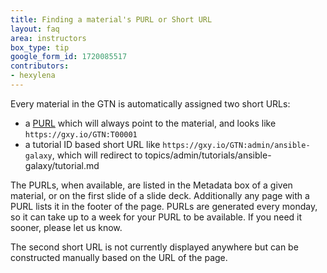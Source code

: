 ```yaml
---
title: Finding a material's PURL or Short URL
layout: faq
area: instructors
box_type: tip
google_form_id: 1720085517
contributors:
- hexylena
---
```


Every material in the GTN is automatically assigned two short URLs:

- a [PURL](https://training.galaxyproject.org/training-material/news/2023/04/19/shortlinks.html) which will always point to the material, and looks like `https://gxy.io/GTN:T00001`
- a tutorial ID based short URL like `https://gxy.io/GTN:admin/ansible-galaxy`, which will redirect to topics/admin/tutorials/ansible-galaxy/tutorial.md

The PURLs, when available, are listed in the Metadata box of a given material, or on the first slide of a slide deck. Additionally any page with a PURL lists it in the footer of the page. PURLs are generated every monday, so it can take up to a week for your PURL to be available. If you need it sooner, please let us know.

The second short URL is not currently displayed anywhere but can be constructed manually based on the URL of the page.
